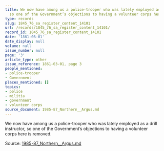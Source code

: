 ```yaml
---
title: We now have among us a police-trooper who was lately employed as a drill instructor,
  so one of the Government’s objections to having a volunteer corps here is removed.
type: records
slug: 1845_76_sa_register_content_14101
url: /records/1845_76_sa_register_content_14101/
record_id: 1845_76_sa_register_content_14101
date: '1861-03-01'
date_display: null
volume: null
issue_number: null
page: '3'
article_type: other
issue_reference: 1861-03-01, page 3
people_mentioned:
- police-trooper
- Government
places_mentioned: []
topics:
- police
- militia
- government
- volunteer corps
source_document: 1985-87_Northern__Argus.md
---
```


We now have among us a police-trooper who was lately employed as a drill instructor, so one of the Government’s objections to having a volunteer corps here is removed.

Source: [1985-87_Northern__Argus.md](/downloads/markdown/1985-87_Northern__Argus.md)
